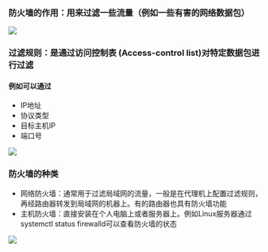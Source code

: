 ### 防火墙的作用：用来过滤一些流量（例如一些有害的网络数据包）

![](https://superzcl.oss-cn-shanghai.aliyuncs.com/PicGo/20200822230203.png)

### 过滤规则：是通过访问控制表 (Access-control list)对特定数据包进行过滤

#### 例如可以通过

* IP地址
* 协议类型
* 目标主机IP
* 端口号

![](https://superzcl.oss-cn-shanghai.aliyuncs.com/PicGo/20200822230901.png)

### 防火墙的种类

* 网络防火墙：通常用于过滤局域网的流量，一般是在代理机上配置过滤规则，再经路由器转发到局域网的机器上。有的路由器也具有防火墙功能
* 主机防火墙：直接安装在个人电脑上或者服务器上。例如Linux服务器通过 systemctl status firewalld可以查看防火墙的状态

![](https://superzcl.oss-cn-shanghai.aliyuncs.com/PicGo/20200822231022.png)